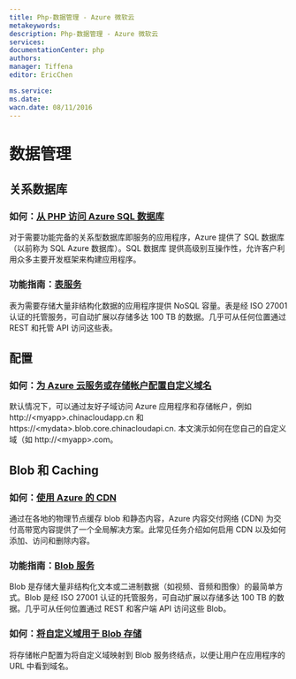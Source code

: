 ```yaml
---
title: Php-数据管理 - Azure 微软云
metakeywords: 
description: Php-数据管理 - Azure 微软云
services: 
documentationCenter: php
authors: 
manager: Tiffena
editor: EricChen

ms.service: 
ms.date: 
wacn.date: 08/11/2016
---
```


<h1 id="menu-php-data">数据管理</h1>
<h2 id="header-0">关系数据库</h2>
<!--
<h3>功能指南：<a href="/documentation/articles/store-php-create-mysql-database/">MySQL–as-a-service</a></h3>
<p>MySQL 由 ClearDB 作为一项服务提供，可通过 Azure 应用商店获得。了解如何在 Azure 数据中心中设置 MySQL 数据库并从任何应用程序连接到该数据库。</p>-->
<h3>如何：<a href="../../articles/sql-database/sql-database-libraries.md">从 PHP 访问 Azure SQL 数据库</a></h3>
<p>对于需要功能完备的关系型数据库即服务的应用程序，Azure 提供了 SQL 数据库（以前称为 SQL Azure 数据库）。SQL 数据库 提供高级别互操作性，允许客户利用众多主要开发框架来构建应用程序。</p>
<!--
<h2 id="header-1">NoSQL</h2>
<h3>功能指南：<a href="/documentation/articles/store-mongolab-php-create-mongodb/">MongoDB-as-a-service</a></h3>
<p>MongoDB 由 MongoLab 作为一项服务提供，可通过 Azure 应用商店获得。了解如何在 Azure 数据中心中设置 MongoDB 并从任何应用程序连接到它。</p>-->
<h3>功能指南：<a href="../../articles/storage/storage-php-how-to-use-table-storage.md">表服务</a></h3>
<p>表为需要存储大量非结构化数据的应用程序提供 NoSQL 容量。表是经 ISO 27001 认证的托管服务，可自动扩展以存储多达 100 TB 的数据。几乎可从任何位置通过 REST 和托管 API 访问这些表。</p>
<!--
<h3>功能指南：<a href="/documentation/articles/store-mongodb-virtual-machines-linux-install-centos/">通过 Azure 在 CentOS Linux 虚拟机上安装 MongoDB</a></h3>
<p>了解如何使用 Azure 管理门户从市场中选择并安装 Linux 虚拟机、如何使用 SSH 或 PuTTY 连接到虚拟机以及如何在虚拟机上安装 MongoDB。</p>-->
<h2 id="header-2">配置</h2>
<h3>如何：<a href="../../articles/app-service-web/web-sites-custom-domain-name.md">为 Azure 云服务或存储帐户配置自定义域名</a></h3>
<p>默认情况下，可以通过友好子域访问 Azure 应用程序和存储帐户，例如 http://&lt;myapp&gt;.chinacloudapp.cn 和 https://&lt;mydata&gt;.blob.core.chinacloudapi.cn. 本文演示如何在您自己的自定义域（如 http://&lt;myapp&gt;.com。</p>
<h2 id="header-3">Blob 和 Caching</h2>
<h3>如何：<a href="../../articles/cdn/cdn-how-to-use.md">使用 Azure 的 CDN</a></h3>
<p>通过在各地的物理节点缓存 blob 和静态内容，Azure 内容交付网络 (CDN) 为交付高带宽内容提供了一个全局解决方案。此常见任务介绍如何启用 CDN 以及如何添加、访问和删除内容。</p>
<h3>功能指南：<a href="../../articles/storage/storage-php-how-to-use-blobs.md">Blob 服务</a></h3>
<p>Blob 是存储大量非结构化文本或二进制数据（如视频、音频和图像）的最简单方式。Blob 是经 ISO 27001 认证的托管服务，可自动扩展以存储多达 100 TB 的数据。几乎可从任何位置通过 REST 和客户端 API 访问这些 Blob。</p>
<h3>如何：<a href="../../articles/storage/storage-custom-domain-name.md">将自定义域用于 Blob 存储</a></h3>
<p>将存储帐户配置为将自定义域映射到 Blob 服务终结点，以便让用户在应用程序的 URL 中看到域名。</p>
